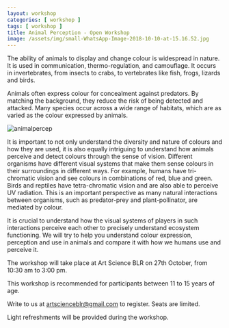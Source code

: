 ```yaml
---
layout: workshop
categories: [ workshop ]
tags: [ workshop ]
title: Animal Perception - Open Workshop
image: /assets/img/small-WhatsApp-Image-2018-10-10-at-15.16.52.jpg
---
```

The ability of animals to display and change colour is widespread in nature. It is used in communication, thermo-regulation, and camouflage. It occurs in invertebrates, from insects to crabs, to vertebrates like fish, frogs, lizards and birds.

Animals often express colour for concealment against predators. By matching the background, they reduce the risk of being detected and attacked. <!--more--> Many species occur across a wide range of habitats, which are as varied as the colour expressed by animals.

![animalpercep]({{site.baseurl}}/assets/img/WhatsApp-Image-2018-10-10-at-15.16.52-1024x668.jpeg)

It is important to not only understand the diversity and nature of colours and how they are used, it is also equally intriguing to understand how animals perceive and detect colours through the sense of vision. Different organisms have different visual systems that make them sense colours in their surroundings in different ways. For example, humans have tri-chromatic vision and see colours in combinations of red, blue and green. Birds and reptiles have tetra-chromatic vision and are also able to perceive UV radiation. This is an important perspective as many natural interactions between organisms, such as predator-prey and plant-pollinator, are mediated by colour.

It is crucial to understand how the visual systems of players in such interactions perceive each other to precisely understand ecosystem functioning. We will try to help you understand colour expression, perception and use in animals and compare it with how we humans use and perceive it.

The workshop will take place at Art Science BLR on 27th October, from 10:30 am to 3:00 pm.

This workshop is recommended for participants between 11 to 15 years of age.

Write to us at artscienceblr@gmail.com to register. Seats are limited.

Light refreshments will be provided during the workshop.
